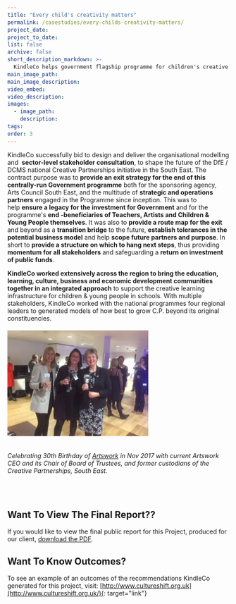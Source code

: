 ```yaml
---
title: "Every child's creativity matters"
permalink: /casestudies/every-childs-creativity-matters/
project_date:
project_to_date:
list: false
archive: false
short_description_markdown: >-
  KindleCo helps government flagship programme for children's creative learning spin-out as social enterprise in South East.
main_image_path:
main_image_description:
video_embed:
video_description:
images:
  - image_path:
    description:
tags:
order: 3
---
```


KindleCo successfully bid to design and deliver the organisational modelling and&nbsp; **sector-level stakeholder consultation**, to shape the future of the DfE / DCMS national Creative Partnerships initiative in the South East. The contract purpose was to **provide an exit strategy for the end of this centrally-run Government programme** both for the sponsoring agency, Arts Council South East, and the multitude of **strategic and operations partners** engaged in the Programme since inception. This was to help&nbsp;**ensure a legacy for the investment for Government** and for the programme's **end -beneficiaries of Teachers, Artists and Children & Young People themselves**. It was also to **provide a route map for the exit** and beyond as a **transition bridge** to the future, **establish tolerances in the potential business model** and help **scope future partners and purpose**. In short to **provide a structure on which to hang next steps**, thus providing **momentum for all stakeholders** and safeguarding a **return on investment of public funds**.

**KindleCo worked extensively across the region to bring the education, learning, culture, business and economic development communities together in an integrated approach** to support the creative learning infrastructure for children & young people in schools. With multiple stakeholders, KindleCo worked with the national programmes four regional leaders to generated models of how best to grow C.P. beyond its original constituencies.

###### ![](/uploads/artswork-birthday-pic.JPG)

###### Celebrating 30th Birthday of&nbsp;[Artswork](https://artswork.org.uk/)&nbsp;in Nov 2017 with current Artswork CEO and its Chair of Board of Trustees, and former custodians of the Creative Partnerships, South East.

&nbsp;

## Want To View The Final Report??

If you would like to view the final public report for this Project, produced for our client, [download the PDF](/assets/docs/creativelearninghubssoutheast-future%26feasibility_kindleapril2006.pdf).

## Want To Know Outcomes?

To see an example of an outcomes of the recommendations KindleCo generated for this project, visit: [http://www.cultureshift.org.uk](http://www.cultureshift.org.uk/){: target="link"}